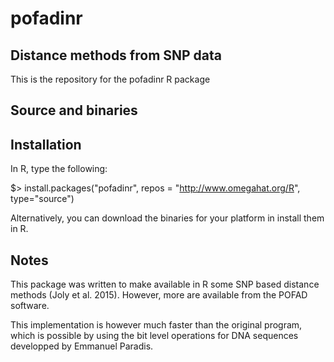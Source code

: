 pofadinr
====================

Distance methods from SNP data
------------------------------

This is the repository for the pofadinr R package

Source and binaries 
-------------------

Installation
------------

In R, type the following:

$> install.packages("pofadinr", repos = "http://www.omegahat.org/R", type="source")

Alternatively, you can download the binaries for your platform in install them in R.

Notes
-----

This package was written to make available in R some SNP based distance methods (Joly et al. 2015). However, more are available from the POFAD software.

This implementation is however much faster than the original program, which is possible by using the bit level operations for DNA sequences developped by Emmanuel Paradis.